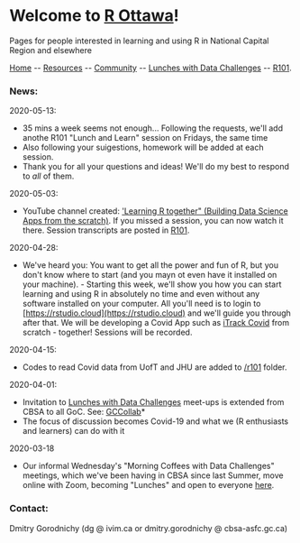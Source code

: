 # Welcome to [R Ottawa](https://ivi-m.github.io/R-Ottawa/)! 

Pages for people interested in learning and using R in National Capital Region and elsewhere

[ Home](https://IVI-M.github.io/R-Ottawa/) --  [ Resources](resources.md) -- [ Community](community.md) -- [Lunches with Data Challenges](meetups.md) -- [ R101](101.md).




### News:  

2020-05-13:
-  35 mins a week seems not enough... Following the requests, we'll add anothe R101 "Lunch and Learn" session on Fridays, the same time 
- Also following your suigestions, homework will be added at each session.
- Thank you for all your questions and ideas! We'll do my best to respond to *all* of them. 

2020-05-03:
- YouTube channel created: ['Learning R together" (Building  Data Science Apps from the scratch)](https://www.youtube.com/playlist?list=PLUogPW3t8g0RFvDGyKo1murnQUaSJxEPl). If you missed a session, you can now watch it there. Session transcripts are posted in  [ R101](101.md).


2020-04-28:
- We've heard you: You want to get all the power and fun of R, but you don't know where to start (and you  mayn ot even have it installed on your machine). - Starting this week, we'll show you how you can start learning and using R in absolutely no time and even without any software installed on your computer. All you'll need is to login to [https://rstudio.cloud](https://rstudio.cloud) and we'll guide you through after that. We will be developing a Covid App such as [iTrack Covid]() from scratch - together! Sessions will be recorded. 

2020-04-15: 
- Codes to read Covid data from UofT and JHU are added to [ /r101](https://github.com/IVI-M/R-Ottawa/tree/master/r101) folder.

2020-04-01:     
- Invitation to [Lunches with Data Challenges](meetups.md) meet-ups is extended from CBSA to all GoC. See: [GCCollab](https://gccollab.ca/discussion/view/4482867/enlunches-with-data-challenges-on-wednesdays-on-rfr)* 
- The focus of discussion becomes Covid-19 and what we (R enthusiasts and learners) can do with it

2020-03-18
- Our informal Wednesday's "Morning Coffees with Data Challenges" meetings, which we've been having in CBSA since last Summer, move online with Zoom,  becoming "Lunches" and open to everyone [here](meetups.md).



### Contact:

Dmitry Gorodnichy  (dg @ ivim.ca or dmitry.gorodnichy @ cbsa-asfc.gc.ca)
<!-- Questions/comments: dg@ivim.ca (dmitry@gorodnichy.ca) or via gcconnex.ca -->
